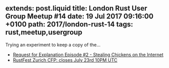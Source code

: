 extends: post.liquid
title: London Rust User Group Meetup #14
date: 19 Jul 2017 09:16:00 +0100
path: 2017/london-rust-14
tags: rust,meetup,usergroup
---
Trying an experiment to keep a copy of the...

- [Request for Explanation Episode #2 - Stealing Chickens on the Internet](https://request-for-explanation.github.io/podcast/ep2-stealing-chickens-on-the-internet/index.html)
- [RustFest Zurich CFP: closes July 23rd 10PM UTC](https://cfp.rustfest.eu/events/rustfest-ch)
